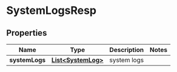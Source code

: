 # SystemLogsResp

## Properties
Name | Type | Description | Notes
------------ | ------------- | ------------- | -------------
**systemLogs** | [**List&lt;SystemLog&gt;**](SystemLog.md) | system logs | 
